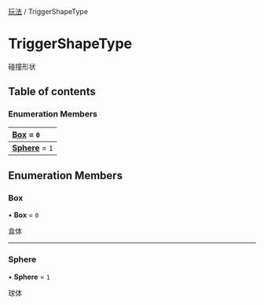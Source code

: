 [玩法](../groups/玩法.玩法.md) / TriggerShapeType

# TriggerShapeType <Badge type="tip" text="Enumeration" /> <Score text="TriggerShapeType" />

碰撞形状

## Table of contents

### Enumeration Members <Score text="Enumeration" /> 
| **[Box](mw.TriggerShapeType.md#box)** = ``0``  |
| :----- |
| **[Sphere](mw.TriggerShapeType.md#sphere)** = ``1`` |

## Enumeration Members

### Box <Score text="Box" /> 

• **Box** = ``0``

盒体

___

### Sphere <Score text="Sphere" /> 

• **Sphere** = ``1``

球体
